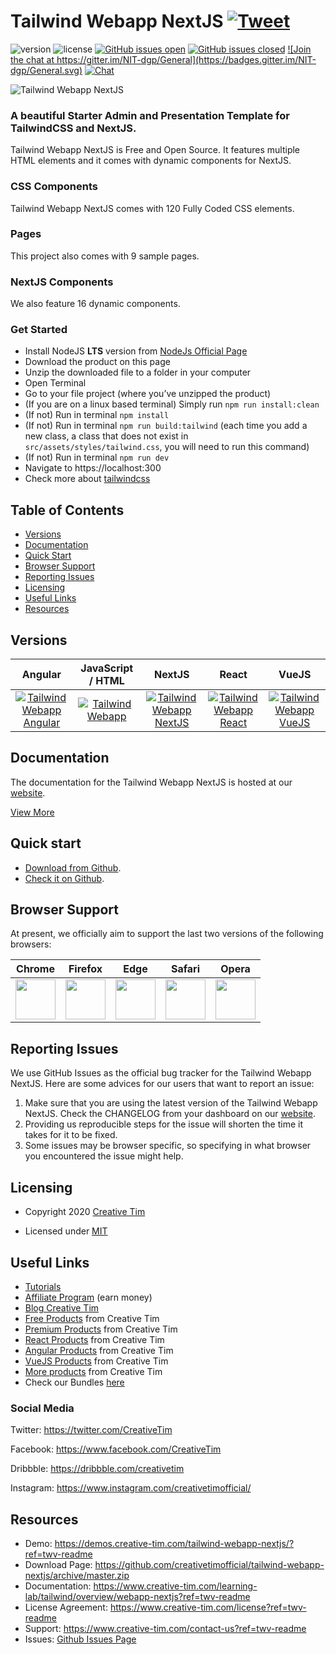 # Tailwind Webapp NextJS <a href="https://twitter.com/intent/tweet?url=https%3A%2F%2Fdemos.creative-tim.com%2Ftailwind-webapp-nextjs%2F&text=Start%20your%20development%20with%20a%20Free%20Tailwindcss%20and%20NextJS%20Admin%20and%20Presentation%20Starter%20Kit%20Template.%20Let%20Tailwind%20Webapp%20NextJS%20amaze%20you%20with%20its%20cool%20features%20and%20build%20tools%20and%20get%20your%20project%20to%20a%20whole%20new%20level.%20" target="_blank">![Tweet](https://img.shields.io/twitter/url/http/shields.io.svg?style=social&logo=twitter)</a>

![version](https://img.shields.io/badge/version-1.0.0-blue.svg) ![license](https://img.shields.io/badge/license-MIT-blue.svg) <a href="https://github.com/creativetimofficial/tailwind-webapp-nextjs/issues?q=is%3Aopen+is%3Aissue" target="_blank">![GitHub issues open](https://img.shields.io/github/issues/creativetimofficial/tailwind-webapp-nextjs.svg)</a> <a href="https://github.com/creativetimofficial/tailwind-webapp-nextjs/issues?q=is%3Aissue+is%3Aclosed" target="_blank">![GitHub issues closed](https://img.shields.io/github/issues-closed-raw/creativetimofficial/tailwind-webapp-nextjs.svg)</a> <a href="https://gitter.im/creative-tim-general/Lobby" target="_blank">![Join the chat at https://gitter.im/NIT-dgp/General](https://badges.gitter.im/NIT-dgp/General.svg)</a> <a href="https://discord.gg/E4aHAQy" target="_blank">![Chat](https://img.shields.io/badge/chat-on%20discord-7289da.svg)</a>

![Tailwind Webapp NextJS](https://github.com/creativetimofficial/public-assets/blob/master/tailwind-webapp-nextjs/tailwind-webapp-nextjs.jpg?raw=true)

### A beautiful Starter Admin and Presentation Template for TailwindCSS and NextJS.

Tailwind Webapp NextJS is Free and Open Source. It features multiple HTML elements and it comes with dynamic components for NextJS.

### CSS Components

Tailwind Webapp NextJS comes with 120 Fully Coded CSS elements.

### Pages

This project also comes with 9 sample pages.

### NextJS Components

We also feature 16 dynamic components.

### Get Started

- Install NodeJS **LTS** version from <a href="https://nodejs.org/en/?ref=creativetim">NodeJs Official Page</a>
- Download the product on this page
- Unzip the downloaded file to a folder in your computer
- Open Terminal
- Go to your file project (where you’ve unzipped the product)
- (If you are on a linux based terminal) Simply run `npm run install:clean`
- (If not) Run in terminal `npm install`
- (If not) Run in terminal `npm run build:tailwind` (each time you add a new class, a class that does not exist in `src/assets/styles/tailwind.css`, you will need to run this command)
- (If not) Run in terminal `npm run dev`
- Navigate to https://localhost:300
- Check more about [tailwindcss](https://tailwindcss.com/?ref=creativetim)


## Table of Contents

* [Versions](#versions)
* [Documentation](#documentation)
* [Quick Start](#quick-start)
* [Browser Support](#browser-support)
* [Reporting Issues](#reporting-issues)
* [Licensing](#licensing)
* [Useful Links](#useful-links)
* [Resources](#resources)

## Versions

| Angular | JavaScript / HTML | NextJS | React | VueJS |
| :---: | :---: | :---: | :---: | :---: |
| [![Tailwind Webapp Angular](https://github.com/creativetimofficial/public-assets/blob/master/tailwind-webapp-angular/tailwind-webapp-angular.jpg?raw=true)](https://www.creative-tim.com/product/tailwind-webapp-angular?ref=twv-github-readme)  | [![Tailwind Webapp](https://github.com/creativetimofficial/public-assets/blob/master/tailwind-webapp/tailwind-webapp.jpg?raw=true)](https://www.creative-tim.com/product/tailwind-webapp?ref=twv-github-readme)  | [![Tailwind Webapp NextJS](https://github.com/creativetimofficial/public-assets/blob/master/tailwind-webapp-nextjs/tailwind-webapp-nextjs.jpg?raw=true)](https://www.creative-tim.com/product/tailwind-webapp-nextjs?ref=twv-github-readme)  | [![Tailwind Webapp React](https://github.com/creativetimofficial/public-assets/blob/master/tailwind-webapp-react/tailwind-webapp-react.jpg?raw=true)](https://www.creative-tim.com/product/tailwind-webapp-react?ref=twv-github-readme)  | [![Tailwind Webapp VueJS](https://github.com/creativetimofficial/public-assets/blob/master/tailwind-webapp-vuejs/tailwind-webapp-vuejs.jpg?raw=true)](https://www.creative-tim.com/product/tailwind-webapp-vuejs?ref=twv-github-readme)

## Documentation
The documentation for the Tailwind Webapp NextJS is hosted at our <a href="https://www.creative-tim.com/learning-lab/tailwind/overview/webapp-nextjs?ref=twv-readme" target="_blank">website</a>.

<a href="https://demos.creative-tim.com/tailwind-webapp-nextjs/?ref=twv-readme" target="_blank">View More</a>


## Quick start

- <a href="https://github.com/creativetimofficial/tailwind-webapp-nextjs/archive/master.zip" target="_blank">Download from Github</a>.
- <a href="https://github.com/creativetimofficial/tailwind-webapp-nextjs" target="_blank">Check it on Github</a>.

## Browser Support

At present, we officially aim to support the last two versions of the following browsers:

| Chrome | Firefox | Edge | Safari | Opera |
|:---:|:---:|:---:|:---:|:---:|
| <img src="https://github.com/creativetimofficial/public-assets/blob/master/logos/chrome-logo.png?raw=true" width="64" height="64"> | <img src="https://raw.githubusercontent.com/creativetimofficial/public-assets/master/logos/firefox-logo.png" width="64" height="64"> | <img src="https://raw.githubusercontent.com/creativetimofficial/public-assets/master/logos/edge-logo.png" width="64" height="64"> | <img src="https://raw.githubusercontent.com/creativetimofficial/public-assets/master/logos/safari-logo.png" width="64" height="64"> | <img src="https://raw.githubusercontent.com/creativetimofficial/public-assets/master/logos/opera-logo.png" width="64" height="64"> |

## Reporting Issues

We use GitHub Issues as the official bug tracker for the Tailwind Webapp NextJS. Here are some advices for our users that want to report an issue:

1. Make sure that you are using the latest version of the Tailwind Webapp NextJS. Check the CHANGELOG from your dashboard on our <a href="https://www.creative-tim.com/?ref=twv-readme" target="_blank">website</a>.
2. Providing us reproducible steps for the issue will shorten the time it takes for it to be fixed.
3. Some issues may be browser specific, so specifying in what browser you encountered the issue might help.

## Licensing

- Copyright 2020 <a href="https://www.creative-tim.com/?ref=twv-readme" target="_blank">Creative Tim</a>



- Licensed under <a href="https://github.com/creativetimofficial/webapp/blob/master/LICENSE.md" target="_blank">MIT</a>

## Useful Links

- <a href="https://www.youtube.com/channel/UCVyTG4sCw-rOvB9oHkzZD1w" target="_blank">Tutorials</a>
- <a href="https://www.creative-tim.com/affiliates/new?ref=twv-readme" target="_blank">Affiliate Program</a> (earn money)
- <a href="http://blog.creative-tim.com/?ref=twv-readme" target="_blank">Blog Creative Tim</a>
- <a href="https://www.creative-tim.com/templates/free?ref=twv-readme" target="_blank">Free Products</a> from Creative Tim
- <a href="https://www.creative-tim.com/templates/premium?ref=twv-readme" target="_blank">Premium Products</a> from Creative Tim
- <a href="https://www.creative-tim.com/templates/react?ref=twv-readme" target="_blank">React Products</a> from Creative Tim
- <a href="https://www.creative-tim.com/templates/angular?ref=twv-readme" target="_blank">Angular Products</a> from Creative Tim
- <a href="https://www.creative-tim.com/templates/vuejs?ref=twv-readme" target="_blank">VueJS Products</a> from Creative Tim
- <a href="https://www.creative-tim.com/templates?ref=twv-readme" target="_blank">More products</a> from Creative Tim
- Check our Bundles <a href="https://www.creative-tim.com/bundles?ref=twv-readme" target="_blank">here</a>

### Social Media

Twitter: <a href="https://twitter.com/CreativeTim" target="_blank">https://twitter.com/CreativeTim</a>

Facebook: <a href="https://www.facebook.com/CreativeTim" target="_blank">https://www.facebook.com/CreativeTim</a>

Dribbble: <a href="https://dribbble.com/creativetim" target="_blank">https://dribbble.com/creativetim</a>

Instagram: <a href="https://www.instagram.com/creativetimofficial/" target="_blank">https://www.instagram.com/creativetimofficial/</a>


## Resources
- Demo: <a href="https://demos.creative-tim.com/tailwind-webapp-nextjs/?ref=twv-readme" target="_blank">https://demos.creative-tim.com/tailwind-webapp-nextjs/?ref=twv-readme</a>
- Download Page: <a href="https://github.com/creativetimofficial/tailwind-webapp-nextjs/archive/master.zip" target="_blank">https://github.com/creativetimofficial/tailwind-webapp-nextjs/archive/master.zip</a>
- Documentation: <a href="https://www.creative-tim.com/learning-lab/tailwind/overview/webapp-nextjs?ref=twv-readme" target="_blank">https://www.creative-tim.com/learning-lab/tailwind/overview/webapp-nextjs?ref=twv-readme</a>
- License Agreement: <a href="https://www.creative-tim.com/license?ref=twv-readme" target="_blank">https://www.creative-tim.com/license?ref=twv-readme</a>
- Support: <a href="https://www.creative-tim.com/contact-us?ref=twv-readme" target="_blank">https://www.creative-tim.com/contact-us?ref=twv-readme</a>
- Issues: <a href="https://github.com/creativetimofficial/tailwind-webapp-nextjs/issues" target="_blank">Github Issues Page</a>
